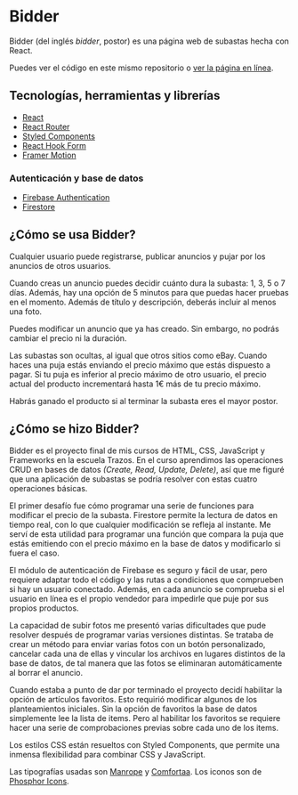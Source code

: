 # Bidder

Bidder (del inglés _bidder_, postor) es una página web de subastas hecha con React.

Puedes ver el código en este mismo repositorio o [ver la página en línea](https://bidder.onrender.com/).

## Tecnologías, herramientas y librerías

- [React](https://react.dev/)
- [React Router](https://reactrouter.com/en/main)
- [Styled Components](https://styled-components.com/)
- [React Hook Form](https://react-hook-form.com/)
- [Framer Motion](https://www.framer.com/motion/)

### Autenticación y base de datos

- [Firebase Authentication](https://firebase.google.com/)
- [Firestore](https://firebase.google.com/)

## ¿Cómo se usa Bidder?

Cualquier usuario puede registrarse, publicar anuncios y pujar por los anuncios de otros usuarios.

Cuando creas un anuncio puedes decidir cuánto dura la subasta: 1, 3, 5 o 7 días. Además, hay una opción de 5 minutos para que puedas hacer pruebas en el momento. Además de título y descripción, deberás incluir al menos una foto.

Puedes modificar un anuncio que ya has creado. Sin embargo, no podrás cambiar el precio ni la duración.

Las subastas son ocultas, al igual que otros sitios como eBay. Cuando haces una puja estás enviando el precio máximo que estás dispuesto a pagar. Si tu puja es inferior al precio máximo de otro usuario, el precio actual del producto incrementará hasta 1€ más de tu precio máximo.

Habrás ganado el producto si al terminar la subasta eres el mayor postor.

## ¿Cómo se hizo Bidder?

Bidder es el proyecto final de mis cursos de HTML, CSS, JavaScript y Frameworks en la escuela Trazos. En el curso aprendimos las operaciones CRUD en bases de datos _(Create, Read, Update, Delete)_, así que me figuré que una aplicación de subastas se podría resolver con estas cuatro operaciones básicas.

El primer desafío fue cómo programar una serie de funciones para modificar el precio de la subasta. Firestore permite la lectura de datos en tiempo real, con lo que cualquier modificación se refleja al instante. Me serví de esta utilidad para programar una función que compara la puja que estás emitiendo con el precio máximo en la base de datos y modificarlo si fuera el caso.

El módulo de autenticación de Firebase es seguro y fácil de usar, pero requiere adaptar todo el código y las rutas a condiciones que comprueben si hay un usuario conectado. Además, en cada anuncio se comprueba si el usuario en línea es el propio vendedor para impedirle que puje por sus propios productos.

La capacidad de subir fotos me presentó varias dificultades que pude resolver después de programar varias versiones distintas. Se trataba de crear un método para enviar varias fotos con un botón personalizado, cancelar cada una de ellas y vincular los archivos en lugares distintos de la base de datos, de tal manera que las fotos se eliminaran automáticamente al borrar el anuncio.

Cuando estaba a punto de dar por terminado el proyecto decidí habilitar la opción de artículos favoritos. Esto requirió modificar algunos de los planteamientos iniciales. Sin la opción de favoritos la base de datos simplemente lee la lista de items. Pero al habilitar los favoritos se requiere hacer una serie de comprobaciones previas sobre cada uno de los items.

Los estilos CSS están resueltos con Styled Components, que permite una inmensa flexibilidad para combinar CSS y JavaScript.

Las tipografías usadas son [Manrope](https://fonts.google.com/specimen/Manrope) y [Comfortaa](https://fonts.google.com/specimen/Comfortaa). Los iconos son de [Phosphor Icons](https://phosphoricons.com/).
